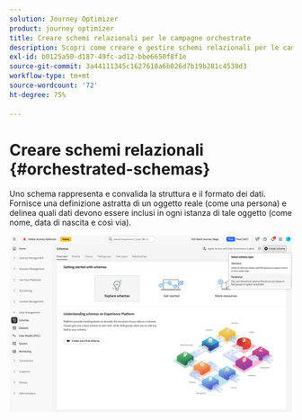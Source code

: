 ```yaml
---
solution: Journey Optimizer
product: journey optimizer
title: Creare schemi relazionali per le campagne orchestrate
description: Scopri come creare e gestire schemi relazionali per le campagne orchestrate
exl-id: b0125a50-d187-49fc-ad12-bbe6650f8f1e
source-git-commit: 3a44111345c1627610a6b026d7b19b281c4538d3
workflow-type: tm+mt
source-wordcount: '72'
ht-degree: 75%

---
```



# Creare schemi relazionali {#orchestrated-schemas}

Uno schema rappresenta e convalida la struttura e il formato dei dati. Fornisce una definizione astratta di un oggetto reale (come una persona) e delinea quali dati devono essere inclusi in ogni istanza di tale oggetto (come nome, data di nascita e così via).

![Pulsante Crea schema con l’opzione Relazionale selezionata](assets/create-relational-schema.png)
